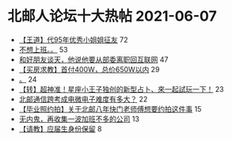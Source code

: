 # 北邮人论坛十大热帖 2021-06-07

- [【王道】代95年优秀小姐姐征友](https://bbs.byr.cn/article/Friends/1995674) 72
- [不想上班。。](https://bbs.byr.cn/article/Feeling/3171772) 53
- [和好朋友谈天，他说他要从部委离职回互联网](https://bbs.byr.cn/article/Talking/6279190) 47
- [【买房求教】首付400W，总价650W以内](https://bbs.byr.cn/article/Home/129344) 29
- [。](https://bbs.byr.cn/article/Picture/3290930) 24
- [【转】超神准！星座小王子独创的新型占卜、來一起試玩一下！](https://bbs.byr.cn/article/Constellations/326533) 23
- [北邮通信跨考成电微电子难度有多大？](https://bbs.byr.cn/article/AimGraduate/1207296) 22
- [【毕业照约拍】关于北邮八年快门老师傅想要约拍这件事](https://bbs.byr.cn/article/Photo/270015) 15
- [无内鬼，再收集一波加班不多的公司](https://bbs.byr.cn/article/WorkLife/1168721) 13
- [【请教】应届生身份保留](https://bbs.byr.cn/article/CivilServant/47036) 8


